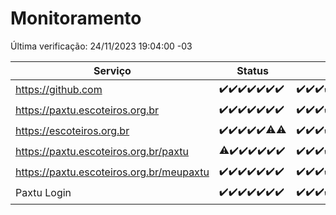 # Monitoramento

Última verificação: 24/11/2023 19:04:00 -03

|Serviço|Status|Últimas 24h|
|---|---|---|
|https://github.com|<span title="2023-11-17: OK=24">✔️</span><span title="2023-11-18: OK=24">✔️</span><span title="2023-11-19: OK=24">✔️</span><span title="2023-11-20: OK=24">✔️</span><span title="2023-11-21: OK=24">✔️</span><span title="2023-11-22: OK=23">✔️</span><span title="2023-11-23: OK=22">✔️</span>|<span title="23/11/2023 19:04:00 -03 : 200">✔️</span><span title="23/11/2023 20:06:00 -03 : 200">✔️</span><span title="23/11/2023 21:30:00 -03 : 200">✔️</span><span title="23/11/2023 22:43:00 -03 : 200">✔️</span><span title="23/11/2023 23:18:00 -03 : 200">✔️</span><span title="24/11/2023 00:07:00 -03 : 200">✔️</span><span title="24/11/2023 01:07:00 -03 : 200">✔️</span><span title="24/11/2023 02:06:00 -03 : 200">✔️</span><span title="24/11/2023 03:09:00 -03 : 200">✔️</span><span title="24/11/2023 04:05:00 -03 : 200">✔️</span><span title="24/11/2023 05:09:00 -03 : 200">✔️</span><span title="24/11/2023 06:06:00 -03 : 200">✔️</span><span title="24/11/2023 07:06:00 -03 : 200">✔️</span><span title="24/11/2023 08:04:00 -03 : 200">✔️</span><span title="24/11/2023 09:11:00 -03 : 200">✔️</span><span title="24/11/2023 10:08:00 -03 : 200">✔️</span><span title="24/11/2023 11:04:00 -03 : 200">✔️</span><span title="24/11/2023 12:06:00 -03 : 200">✔️</span><span title="24/11/2023 13:07:00 -03 : 200">✔️</span><span title="24/11/2023 14:04:00 -03 : 200">✔️</span><span title="24/11/2023 15:07:00 -03 : 200">✔️</span><span title="24/11/2023 16:03:00 -03 : 200">✔️</span><span title="24/11/2023 17:06:00 -03 : 200">✔️</span><span title="24/11/2023 18:03:00 -03 : 200">✔️</span><span title="24/11/2023 19:04:00 -03 : 200">✔️</span>|
|https://paxtu.escoteiros.org.br|<span title="2023-11-17: OK=24">✔️</span><span title="2023-11-18: OK=24">✔️</span><span title="2023-11-19: OK=24">✔️</span><span title="2023-11-20: OK=24">✔️</span><span title="2023-11-21: OK=24">✔️</span><span title="2023-11-22: OK=23">✔️</span><span title="2023-11-23: OK=22">✔️</span>|<span title="23/11/2023 19:04:00 -03 : 200">✔️</span><span title="23/11/2023 20:06:00 -03 : 200">✔️</span><span title="23/11/2023 21:30:00 -03 : 200">✔️</span><span title="23/11/2023 22:43:00 -03 : 200">✔️</span><span title="23/11/2023 23:18:00 -03 : 200">✔️</span><span title="24/11/2023 00:07:00 -03 : 200">✔️</span><span title="24/11/2023 01:07:00 -03 : 200">✔️</span><span title="24/11/2023 02:06:00 -03 : 200">✔️</span><span title="24/11/2023 03:09:00 -03 : 200">✔️</span><span title="24/11/2023 04:05:00 -03 : 200">✔️</span><span title="24/11/2023 05:09:00 -03 : 200">✔️</span><span title="24/11/2023 06:06:00 -03 : 200">✔️</span><span title="24/11/2023 07:06:00 -03 : 200">✔️</span><span title="24/11/2023 08:04:00 -03 : 200">✔️</span><span title="24/11/2023 09:11:00 -03 : 200">✔️</span><span title="24/11/2023 10:08:00 -03 : 200">✔️</span><span title="24/11/2023 11:04:00 -03 : 200">✔️</span><span title="24/11/2023 12:06:00 -03 : 200">✔️</span><span title="24/11/2023 13:07:00 -03 : 200">✔️</span><span title="24/11/2023 14:04:00 -03 : 200">✔️</span><span title="24/11/2023 15:07:00 -03 : 200">✔️</span><span title="24/11/2023 16:03:00 -03 : 200">✔️</span><span title="24/11/2023 17:06:00 -03 : 200">✔️</span><span title="24/11/2023 18:03:00 -03 : 200">✔️</span><span title="24/11/2023 19:04:00 -03 : 200">✔️</span>|
|https://escoteiros.org.br|<span title="2023-11-17: OK=24">✔️</span><span title="2023-11-18: OK=24">✔️</span><span title="2023-11-19: OK=24">✔️</span><span title="2023-11-20: OK=24">✔️</span><span title="2023-11-21: OK=24">✔️</span><span title="2023-11-22: OK=22, Falhas=1">⚠️</span><span title="2023-11-23: OK=21, Falhas=1">⚠️</span>|<span title="23/11/2023 19:04:00 -03 : 200">✔️</span><span title="23/11/2023 20:06:00 -03 : 200">✔️</span><span title="23/11/2023 21:30:00 -03 : 200">✔️</span><span title="23/11/2023 22:43:00 -03 : 200">✔️</span><span title="23/11/2023 23:18:00 -03 : 200">✔️</span><span title="24/11/2023 00:07:00 -03 : 200">✔️</span><span title="24/11/2023 01:07:00 -03 : 200">✔️</span><span title="24/11/2023 02:06:00 -03 : 200">✔️</span><span title="24/11/2023 03:09:00 -03 : 200">✔️</span><span title="24/11/2023 04:05:00 -03 : 200">✔️</span><span title="24/11/2023 05:09:00 -03 : 200">✔️</span><span title="24/11/2023 06:06:00 -03 : 200">✔️</span><span title="24/11/2023 07:07:00 -03 : 200">✔️</span><span title="24/11/2023 08:04:00 -03 : 200">✔️</span><span title="24/11/2023 09:11:00 -03 : 200">✔️</span><span title="24/11/2023 10:08:00 -03 : 200">✔️</span><span title="24/11/2023 11:04:00 -03 : 200">✔️</span><span title="24/11/2023 12:06:00 -03 : 200">✔️</span><span title="24/11/2023 13:07:00 -03 : 200">✔️</span><span title="24/11/2023 14:04:00 -03 : 200">✔️</span><span title="24/11/2023 15:07:00 -03 : 200">✔️</span><span title="24/11/2023 16:03:00 -03 : 200">✔️</span><span title="24/11/2023 17:06:00 -03 : 200">✔️</span><span title="24/11/2023 18:03:00 -03 : 200">✔️</span><span title="24/11/2023 19:04:00 -03 : 200">✔️</span>|
|https://paxtu.escoteiros.org.br/paxtu|<span title="2023-11-17: OK=23, Falhas=1">⚠️</span><span title="2023-11-18: OK=24">✔️</span><span title="2023-11-19: OK=24">✔️</span><span title="2023-11-20: OK=24">✔️</span><span title="2023-11-21: OK=24">✔️</span><span title="2023-11-22: OK=23">✔️</span><span title="2023-11-23: OK=22">✔️</span>|<span title="23/11/2023 19:04:00 -03 : 200">✔️</span><span title="23/11/2023 20:06:00 -03 : 200">✔️</span><span title="23/11/2023 21:30:00 -03 : 200">✔️</span><span title="23/11/2023 22:43:00 -03 : 200">✔️</span><span title="23/11/2023 23:18:00 -03 : 200">✔️</span><span title="24/11/2023 00:07:00 -03 : 200">✔️</span><span title="24/11/2023 01:07:00 -03 : 200">✔️</span><span title="24/11/2023 02:06:00 -03 : 200">✔️</span><span title="24/11/2023 03:09:00 -03 : 200">✔️</span><span title="24/11/2023 04:05:00 -03 : 200">✔️</span><span title="24/11/2023 05:09:00 -03 : 200">✔️</span><span title="24/11/2023 06:06:00 -03 : 200">✔️</span><span title="24/11/2023 07:07:00 -03 : 200">✔️</span><span title="24/11/2023 08:04:00 -03 : 200">✔️</span><span title="24/11/2023 09:11:00 -03 : 200">✔️</span><span title="24/11/2023 10:08:00 -03 : 200">✔️</span><span title="24/11/2023 11:04:00 -03 : 200">✔️</span><span title="24/11/2023 12:06:00 -03 : 200">✔️</span><span title="24/11/2023 13:07:00 -03 : 200">✔️</span><span title="24/11/2023 14:04:00 -03 : 200">✔️</span><span title="24/11/2023 15:07:00 -03 : 200">✔️</span><span title="24/11/2023 16:03:00 -03 : 200">✔️</span><span title="24/11/2023 17:06:00 -03 : 200">✔️</span><span title="24/11/2023 18:03:00 -03 : 200">✔️</span><span title="24/11/2023 19:04:00 -03 : 200">✔️</span>|
|https://paxtu.escoteiros.org.br/meupaxtu|<span title="2023-11-17: OK=24">✔️</span><span title="2023-11-18: OK=24">✔️</span><span title="2023-11-19: OK=24">✔️</span><span title="2023-11-20: OK=24">✔️</span><span title="2023-11-21: OK=24">✔️</span><span title="2023-11-22: OK=23">✔️</span><span title="2023-11-23: OK=22">✔️</span>|<span title="23/11/2023 19:04:00 -03 : 200">✔️</span><span title="23/11/2023 20:06:00 -03 : 200">✔️</span><span title="23/11/2023 21:30:00 -03 : 200">✔️</span><span title="23/11/2023 22:43:00 -03 : 200">✔️</span><span title="23/11/2023 23:18:00 -03 : 200">✔️</span><span title="24/11/2023 00:07:00 -03 : 200">✔️</span><span title="24/11/2023 01:07:00 -03 : 200">✔️</span><span title="24/11/2023 02:06:00 -03 : 200">✔️</span><span title="24/11/2023 03:09:00 -03 : 200">✔️</span><span title="24/11/2023 04:05:00 -03 : 200">✔️</span><span title="24/11/2023 05:09:00 -03 : 200">✔️</span><span title="24/11/2023 06:06:00 -03 : 200">✔️</span><span title="24/11/2023 07:07:00 -03 : 200">✔️</span><span title="24/11/2023 08:04:00 -03 : 200">✔️</span><span title="24/11/2023 09:11:00 -03 : 200">✔️</span><span title="24/11/2023 10:08:00 -03 : 200">✔️</span><span title="24/11/2023 11:04:00 -03 : 200">✔️</span><span title="24/11/2023 12:06:00 -03 : 200">✔️</span><span title="24/11/2023 13:07:00 -03 : 200">✔️</span><span title="24/11/2023 14:04:00 -03 : 200">✔️</span><span title="24/11/2023 15:07:00 -03 : 200">✔️</span><span title="24/11/2023 16:03:00 -03 : 200">✔️</span><span title="24/11/2023 17:06:00 -03 : 200">✔️</span><span title="24/11/2023 18:03:00 -03 : 200">✔️</span><span title="24/11/2023 19:04:00 -03 : 200">✔️</span>|
|Paxtu Login|<span title="2023-11-17: OK=24">✔️</span><span title="2023-11-18: OK=24">✔️</span><span title="2023-11-19: OK=24">✔️</span><span title="2023-11-20: OK=24">✔️</span><span title="2023-11-21: OK=24">✔️</span><span title="2023-11-22: OK=23">✔️</span><span title="2023-11-23: OK=22">✔️</span>|<span title="23/11/2023 19:04:00 -03 : 200">✔️</span><span title="23/11/2023 20:06:00 -03 : 200">✔️</span><span title="23/11/2023 21:30:00 -03 : 200">✔️</span><span title="23/11/2023 22:43:00 -03 : 200">✔️</span><span title="23/11/2023 23:18:00 -03 : 200">✔️</span><span title="24/11/2023 00:07:00 -03 : 200">✔️</span><span title="24/11/2023 01:07:00 -03 : 200">✔️</span><span title="24/11/2023 02:06:00 -03 : 200">✔️</span><span title="24/11/2023 03:09:00 -03 : 200">✔️</span><span title="24/11/2023 04:05:00 -03 : 200">✔️</span><span title="24/11/2023 05:09:00 -03 : 200">✔️</span><span title="24/11/2023 06:06:00 -03 : 200">✔️</span><span title="24/11/2023 07:07:00 -03 : 200">✔️</span><span title="24/11/2023 08:04:00 -03 : 200">✔️</span><span title="24/11/2023 09:11:00 -03 : 200">✔️</span><span title="24/11/2023 10:08:00 -03 : 200">✔️</span><span title="24/11/2023 11:04:00 -03 : 200">✔️</span><span title="24/11/2023 12:06:00 -03 : 200">✔️</span><span title="24/11/2023 13:07:00 -03 : 200">✔️</span><span title="24/11/2023 14:04:00 -03 : 200">✔️</span><span title="24/11/2023 15:07:00 -03 : 200">✔️</span><span title="24/11/2023 16:03:00 -03 : 200">✔️</span><span title="24/11/2023 17:06:00 -03 : 200">✔️</span><span title="24/11/2023 18:03:00 -03 : 200">✔️</span><span title="24/11/2023 19:04:00 -03 : 200">✔️</span>|
